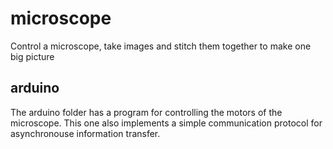 # microscope
Control a microscope, take images and stitch them together to make one big 
picture

## arduino
The arduino folder has a program for controlling the motors of the microscope.
This one also implements a simple communication protocol for asynchronouse
information transfer.
